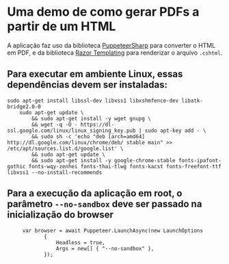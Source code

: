 # Uma demo de como gerar PDFs a partir de um HTML

A aplicação faz uso da biblioteca [PuppeteerSharp](https://github.com/hardkoded/puppeteer-sharp) para converter o HTML em PDF, 
e da biblioteca [Razor Templating](https://github.com/soundaranbu/RazorTemplating) para renderizar o arquivo ```.cshtml```.

## Para executar em ambiente Linux, essas dependências devem ser instaladas:

```
sudo apt-get install libssl-dev libxss1 libxshmfence-dev libatk-bridge2.0-0
    sudo apt-get update \
        && sudo apt-get install -y wget gnupg \
        && wget -q -O - https://dl-ssl.google.com/linux/linux_signing_key.pub | sudo apt-key add - \
        && sudo sh -c 'echo "deb [arch=amd64] http://dl.google.com/linux/chrome/deb/ stable main" >> /etc/apt/sources.list.d/google.list' \
        && sudo apt-get update \
        && sudo apt-get install -y google-chrome-stable fonts-ipafont-gothic fonts-wqy-zenhei fonts-thai-tlwg fonts-kacst fonts-freefont-ttf libxss1 --no-install-recommends
```

## Para a execução da aplicação em root, o parâmetro ```--no-sandbox``` deve ser passado na inicialização do browser

```
     var browser = await Puppeteer.LaunchAsync(new LaunchOptions
            {
                Headless = true,
                Args = new[] { "--no-sandbox" },
            });

```
